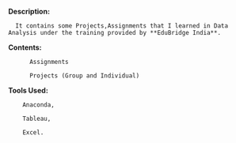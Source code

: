 **Description:**

      It contains some Projects,Assignments that I learned in Data Analysis under the training provided by **EduBridge India**.

**Contents:**

          Assignments 
          
          Projects (Group and Individual)
        
**Tools Used:**

        Anaconda,
        
        Tableau, 
        
        Excel.

        
        
        
        
